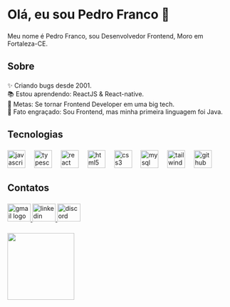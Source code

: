 <h1 align="left">Olá, eu sou Pedro Franco 👋</h1>

###

<p align="left">Meu nome é Pedro Franco, sou Desenvolvedor Frontend, Moro em Fortaleza-CE.</p>

###

<h2 align="left">Sobre</h2>

###

<p align="left">✨ Criando bugs desde 2001.<br>📚 Estou aprendendo: ReactJS & React-native.<br>🎯 Metas: Se tornar Frontend Developer em uma big tech.<br>🎲 Fato engraçado: Sou Frontend, mas minha primeira linguagem foi Java.</p>

###

<h2 align="left">Tecnologias</h2>

###

<div align="left">
  <img src="https://cdn.jsdelivr.net/gh/devicons/devicon/icons/javascript/javascript-original.svg" height="40" alt="javascript logo"  />
  <img width="12" />
  <img src="https://cdn.jsdelivr.net/gh/devicons/devicon/icons/typescript/typescript-original.svg" height="40" alt="typescript logo"  />
  <img width="12" />
  <img src="https://cdn.jsdelivr.net/gh/devicons/devicon/icons/react/react-original.svg" height="40" alt="react logo"  />
  <img width="12" />
  <img src="https://cdn.jsdelivr.net/gh/devicons/devicon/icons/html5/html5-original.svg" height="40" alt="html5 logo"  />
  <img width="12" />
  <img src="https://cdn.jsdelivr.net/gh/devicons/devicon/icons/css3/css3-original.svg" height="40" alt="css3 logo"  />
  <img width="12" />
  <img src="https://cdn.jsdelivr.net/gh/devicons/devicon/icons/mysql/mysql-original.svg" height="40" alt="mysql logo"  />
  <img width="12" />
  <img src="https://cdn.jsdelivr.net/gh/devicons/devicon/icons/tailwindcss/tailwindcss-original-wordmark.svg" height="40" alt="tailwindcss logo"  />
  <img width="12" />
  <img src="https://cdn.jsdelivr.net/gh/devicons/devicon/icons/github/github-original.svg" height="40" alt="github logo"  />
</div>

###

<h2 align="left">Contatos</h2>

###

<div align="left">
  <a href="pedrofranc25@gmail.com" target="_blank">
    <img src="https://raw.githubusercontent.com/maurodesouza/profile-readme-generator/master/src/assets/icons/social/gmail/default.svg" width="52" height="40" alt="gmail logo"  />
  </a>
  <a href="http://www.linkedin.com/in/pedro-franco-b7b51b21b" target="_blank">
    <img src="https://raw.githubusercontent.com/maurodesouza/profile-readme-generator/master/src/assets/icons/social/linkedin/default.svg" width="52" height="40" alt="linkedin logo"  />
  </a>
  <a href="pedrofranc_" target="_blank">
    <img src="https://raw.githubusercontent.com/maurodesouza/profile-readme-generator/master/src/assets/icons/social/discord/default.svg" width="52" height="40" alt="discord logo"  />
  </a>
</div>

###

<div align="left">
  <img height="150" src="https://i.giphy.com/media/v1.Y2lkPTc5MGI3NjExc3FqODRmcWJ4N2QzcjZtdDJoczB5MnNxcHNoaHNtNHBjeDZuNnpoNiZlcD12MV9pbnRlcm5hbF9naWZfYnlfaWQmY3Q9Zw/WDtCGLCXBAgow/giphy.gif"  />
</div>

###
